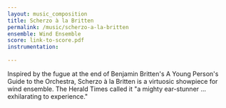 ```yaml
---
layout: music_composition
title: Scherzo à la Britten 
permalink: /music/scherzo-a-la-britten
ensemble: Wind Ensemble
score: link-to-score.pdf
instrumentation:
    
---
```


Inspired by the fugue at the end of Benjamin Britten's A Young Person's Guide to the Orchestra, Scherzo à la Britten is a virtuosic showpiece for wind ensemble. The Herald Times called it "a mighty ear-stunner ... exhilarating to experience."
